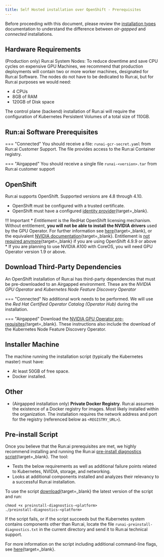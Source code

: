 ```yaml
---
title: Self Hosted installation over OpenShift - Prerequisites
---
```


Before proceeding with this document, please review the [installation types](../../installation-types.md) documentation to understand the difference between _air-gapped_ and _connected_ installations. 
## Hardware Requirements

(Production only) Run:ai System Nodes: To reduce downtime and save CPU cycles on expensive GPU Machines, we recommend that production deployments will contain two or more worker machines, designated for Run:ai Software. The nodes do not have to be dedicated to Run:ai, but for Run:ai purposes we would need:

* 4 CPUs
* 8GB of RAM
* 120GB of Disk space

The control plane (backend) installation of Run:ai will require the configuration of  Kubernetes Persistent Volumes of a total size of 110GB.  

## Run:ai Software Prerequisites

=== "Connected"
    You should receive a file: `runai-gcr-secret.yaml` from Run:ai Customer Support. The file provides access to the Run:ai Container registry.

=== "Airgapped"
    You should receive a single file `runai-<version>.tar` from Run:ai customer support

## OpenShift 

Run:ai supports OpenShift. Supported versions are 4.8 through 4.10. 

* OpenShift must be configured with a trusted certificate.
* OpenShift must have a configured [identity provider](https://docs.openshift.com/container-platform/4.9/authentication/understanding-identity-provider.html){target=_blank}. 


!!! Important
    * _Entitlement_ is the RedHat OpenShift licensing mechanism. Without entitlement, __you will not be able to install the NVIDIA drivers__ used by the GPU Operator. For further information see [here](https://www.openshift.com/blog/how-to-use-entitled-image-builds-to-build-drivercontainers-with-ubi-on-openshift){target=_blank}, or the equivalent [NVIDIA documentation](https://docs.nvidia.com/datacenter/cloud-native/gpu-operator/archive/1.9.0/openshift/cluster-entitlement.html){target=_blank}. Entitlement is [not required anymore](https://docs.nvidia.com/datacenter/cloud-native/gpu-operator/openshift/steps-overview.html#entitlement-free-supported-versions){target=_blank} if you are using OpenShift 4.9.9 or above
    * If you are planning to use NVIDIA A100 with CoreOS, you will need GPU Operator version 1.9 or above.


## Download Third-Party Dependencies

An OpenShift installation of Run:ai has third-party dependencies that must be pre-downloaded to an Airgapped environment. These are the _NVIDIA GPU Operator_ and _Kubernetes Node Feature Discovery Operator_ 


=== "Connected"
    No additional work needs to be performed. We will use the _Red Hat Certified Operator Catalog (Operator Hub)_ during the installation. 

=== "Airgapped"
    Download the [NVIDIA GPU Operator pre-requisites](https://docs.nvidia.com/datacenter/cloud-native/gpu-operator/install-gpu-operator-air-gapped.html#install-gpu-operator-air-gapped){target=_blank}. These instructions also include the download of the Kubernetes Node Feature Discovery Operator.
## Installer Machine

The machine running the installation script (typically the Kubernetes master) must have:

* At least 50GB of free space.
* Docker installed.

## Other

* (Airgapped installation only) __Private Docker Registry__. Run:ai assumes the existence of a Docker registry for images. Most likely installed within the organization. The installation requires the network address and port for the registry (referenced below as `<REGISTRY_URL>`). 


## Pre-install Script

Once you believe that the Run:ai prerequisites are met, we highly recommend installing and running the Run:ai [pre-install diagnostics script](https://github.com/run-ai/preinstall-diagnostics){target=_blank}. The tool:

* Tests the below requirements as well as additional failure points related to Kubernetes, NVIDIA, storage, and networking.
* Looks at additional components installed and analyzes their relevancy to a successful Run:ai installation. 

To use the script [download](https://github.com/run-ai/preinstall-diagnostics/releases){target=_blank} the latest version of the script and run:

```
chmod +x preinstall-diagnostics-<platform>
./preinstall-diagnostics-<platform> 
```

If the script fails, or if the script succeeds but the Kubernetes system contains components other than Run:ai, locate the file `runai-preinstall-diagnostics.txt` in the current directory and send it to Run:ai technical support. 

For more information on the script including additional command-line flags, see [here](https://github.com/run-ai/preinstall-diagnostics){target=_blank}.

